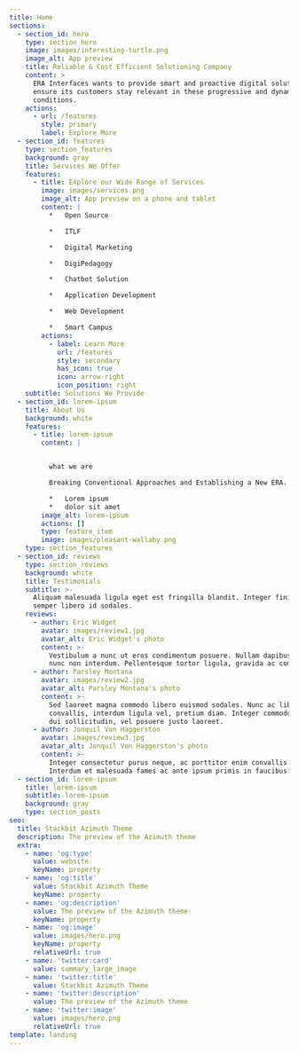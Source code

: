 ```yaml
---
title: Home
sections:
  - section_id: hero
    type: section_hero
    image: images/interesting-turtle.png
    image_alt: App preview
    title: Reliable & Cost Efficient Solutioning Company
    content: >
      ERA Interfaces wants to provide smart and proactive digital solutions to
      ensure its customers stay relevant in these progressive and dynamic market
      conditions.
    actions:
      - url: /features
        style: primary
        label: Explore More
  - section_id: features
    type: section_features
    background: gray
    title: Services We Offer
    features:
      - title: Explore our Wide Range of Services
        image: images/services.png
        image_alt: App preview on a phone and tablet
        content: |
          *   Open Source

          *   ITLF

          *   Digital Marketing

          *   DigiPedagogy

          *   Chatbot Solution

          *   Application Development

          *   Web Development

          *   Smart Campus
        actions:
          - label: Learn More
            url: /features
            style: secondary
            has_icon: true
            icon: arrow-right
            icon_position: right
    subtitle: Solutions We Provide
  - section_id: lorem-ipsum
    title: About Us
    background: white
    features:
      - title: lorem-ipsum
        content: |


          what we are

          Breaking Conventional Approaches and Establishing a New ERA.

          *   Lorem ipsum
          *   dolor sit amet
        image_alt: lorem-ipsum
        actions: []
        type: feature_item
        image: images/pleasant-wallaby.png
    type: section_features
  - section_id: reviews
    type: section_reviews
    background: white
    title: Testimonials
    subtitle: >-
      Aliquam malesuada ligula eget est fringilla blandit. Integer finibus
      semper libero id sodales.
    reviews:
      - author: Eric Widget
        avatar: images/review1.jpg
        avatar_alt: Eric Widget's photo
        content: >-
          Vestibulum a nunc ut eros condimentum posuere. Nullam dapibus quis
          nunc non interdum. Pellentesque tortor ligula, gravida ac commodo eu.
      - author: Parsley Montana
        avatar: images/review2.jpg
        avatar_alt: Parsley Montana's photo
        content: >-
          Sed laoreet magna commodo libero euismod sodales. Nunc ac libero
          convallis, interdum ligula vel, pretium diam. Integer commodo sem at
          dui sollicitudin, vel posuere justo laoreet.
      - author: Jonquil Von Haggerston
        avatar: images/review3.jpg
        avatar_alt: Jonquil Von Haggerston's photo
        content: >-
          Integer consectetur purus neque, ac porttitor enim convallis vitae.
          Interdum et malesuada fames ac ante ipsum primis in faucibus.
  - section_id: lorem-ipsum
    title: lorem-ipsum
    subtitle: lorem-ipsum
    background: gray
    type: section_posts
seo:
  title: Stackbit Azimuth Theme
  description: The preview of the Azimuth theme
  extra:
    - name: 'og:type'
      value: website
      keyName: property
    - name: 'og:title'
      value: Stackbit Azimuth Theme
      keyName: property
    - name: 'og:description'
      value: The preview of the Azimuth theme
      keyName: property
    - name: 'og:image'
      value: images/hero.png
      keyName: property
      relativeUrl: true
    - name: 'twitter:card'
      value: summary_large_image
    - name: 'twitter:title'
      value: Stackbit Azimuth Theme
    - name: 'twitter:description'
      value: The preview of the Azimuth theme
    - name: 'twitter:image'
      value: images/hero.png
      relativeUrl: true
template: landing
---
```

